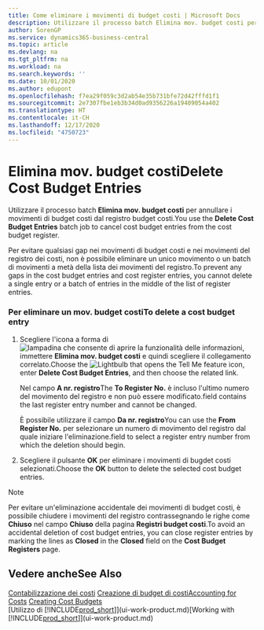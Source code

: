 ```yaml
---
title: Come eliminare i movimenti di budget costi | Microsoft Docs
description: Utilizzare il processo batch Elimina mov. budget costi per annullare i movimenti di budget costi dal registro budget costi.
author: SorenGP
ms.service: dynamics365-business-central
ms.topic: article
ms.devlang: na
ms.tgt_pltfrm: na
ms.workload: na
ms.search.keywords: ''
ms.date: 10/01/2020
ms.author: edupont
ms.openlocfilehash: f7ea29f059c3d2ab54e35b731bfe72d42fffd1f1
ms.sourcegitcommit: 2e7307fbe1eb3b34d0ad9356226a19409054a402
ms.translationtype: HT
ms.contentlocale: it-CH
ms.lasthandoff: 12/17/2020
ms.locfileid: "4750723"
---
```

# <a name="delete-cost-budget-entries"></a><span data-ttu-id="62433-103">Elimina mov. budget costi</span><span class="sxs-lookup"><span data-stu-id="62433-103">Delete Cost Budget Entries</span></span>
<span data-ttu-id="62433-104">Utilizzare il processo batch **Elimina mov. budget costi** per annullare i movimenti di budget costi dal registro budget costi.</span><span class="sxs-lookup"><span data-stu-id="62433-104">You use the **Delete Cost Budget Entries** batch job to cancel cost budget entries from the cost budget register.</span></span>  

<span data-ttu-id="62433-105">Per evitare qualsiasi gap nei movimenti di budget costi e nei movimenti del registro dei costi, non è possibile eliminare un unico movimento o un batch di movimenti a metà della lista dei movimenti del registro.</span><span class="sxs-lookup"><span data-stu-id="62433-105">To prevent any gaps in the cost budget entries and cost register entries, you cannot delete a single entry or a batch of entries in the middle of the list of register entries.</span></span>  

### <a name="to-delete-a-cost-budget-entry"></a><span data-ttu-id="62433-106">Per eliminare un mov. budget costi</span><span class="sxs-lookup"><span data-stu-id="62433-106">To delete a cost budget entry</span></span>  

1.  <span data-ttu-id="62433-107">Scegliere l'icona a forma di ![lampadina che consente di aprire la funzionalità delle informazioni](media/ui-search/search_small.png "Informazioni sull'operazione che si desidera eseguire"), immettere **Elimina mov. budget costi** e quindi scegliere il collegamento correlato.</span><span class="sxs-lookup"><span data-stu-id="62433-107">Choose the ![Lightbulb that opens the Tell Me feature](media/ui-search/search_small.png "Tell me what you want to do") icon, enter **Delete Cost Budget Entries**, and then choose the related link.</span></span>  

    <span data-ttu-id="62433-108">Nel campo **A nr. registro**</span><span class="sxs-lookup"><span data-stu-id="62433-108">The **To Register No.**</span></span> <span data-ttu-id="62433-109">è incluso l'ultimo numero del movimento del registro e non può essere modificato.</span><span class="sxs-lookup"><span data-stu-id="62433-109">field contains the last register entry number and cannot be changed.</span></span>  

    <span data-ttu-id="62433-110">È possibile utilizzare il campo **Da nr. registro**</span><span class="sxs-lookup"><span data-stu-id="62433-110">You can use the **From Register No.**</span></span> <span data-ttu-id="62433-111">per selezionare un numero di movimento del registro dal quale iniziare l'eliminazione.</span><span class="sxs-lookup"><span data-stu-id="62433-111">field to select a register entry number from which the deletion should begin.</span></span>  
2.  <span data-ttu-id="62433-112">Scegliere il pulsante **OK** per eliminare i movimenti di bugdet costi selezionati.</span><span class="sxs-lookup"><span data-stu-id="62433-112">Choose the **OK** button to delete the selected cost budget entries.</span></span>  

> [!NOTE]  
>  <span data-ttu-id="62433-113">Per evitare un'eliminazione accidentale dei movimenti di budget costi, è possibile chiudere i movimenti del registro contrassegnando le righe come **Chiuso** nel campo **Chiuso** della pagina **Registri budget costi**.</span><span class="sxs-lookup"><span data-stu-id="62433-113">To avoid an accidental deletion of cost budget entries, you can close register entries by marking the lines as **Closed** in the **Closed** field on the **Cost Budget Registers** page.</span></span>  

## <a name="see-also"></a><span data-ttu-id="62433-114">Vedere anche</span><span class="sxs-lookup"><span data-stu-id="62433-114">See Also</span></span>  
<span data-ttu-id="62433-115">[Contabilizzazione dei costi](finance-manage-cost-accounting.md)
[Creazione di budget di costi](finance-create-cost-budgets.md)</span><span class="sxs-lookup"><span data-stu-id="62433-115">[Accounting for Costs](finance-manage-cost-accounting.md)
[Creating Cost Budgets](finance-create-cost-budgets.md)</span></span>  
<span data-ttu-id="62433-116">[Utilizzo di [!INCLUDE[prod_short](includes/prod_short.md)]](ui-work-product.md)</span><span class="sxs-lookup"><span data-stu-id="62433-116">[Working with [!INCLUDE[prod_short](includes/prod_short.md)]](ui-work-product.md)</span></span>
